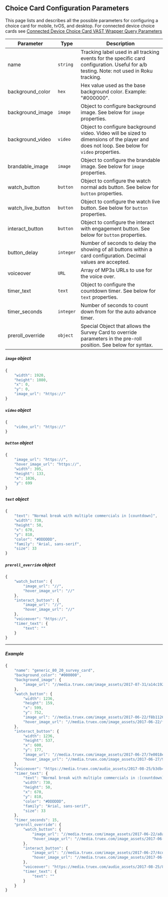 ## Choice Card Configuration Parameters

This page lists and describes all the possible parameters for configuring a choice card for mobile, tvOS, and desktop.  For connected device choice cards see [Connected Device Choice Card VAST Wrapper Query Parameters](https://github.com/socialvibe/truex-ads-docs/blob/master/connected_device_vast_wrapper_query_args.md)

| Parameter | Type | Description |
| ------------- | ------------- | ------------- |
| name  | `string`  | Tracking label used in all tracking events for the specific card configuration.  Useful for a/b testing.  Note: not used in Roku tracking.  |
| background_color  | `hex`  | Hex value used as the base background color.  Example: "#000000".  |
| background_image  | `image`  | Object to configure background image. See below for `image` properties.  |
| background_video  | `video`  | Object to configure background video. Video will be sized to dimensions of the player and does not loop.  See below for `video` properties.  |
| brandable_image  | `image`  | Object to configure the brandable image.  See below for `image` properties.  |
| watch_button  | `button`  | Object to configure the watch normal ads button. See below for `button` properties.  |
| watch_live_button  | `button`  | Object to configure the watch live button. See below for `button` properties.  |
| interact_button  | `button`  | Object to configure the interact with engagement button. See below for `button` properties.  |
| button_delay  | `integer`  | Number of seconds to delay the showing of all buttons within a card configuration.  Decimal values are accepted.  |
| voiceover  | `URL`  | Array of MP3s URLs to use for the voice over.  |
| timer_text  | `text`  | Object to configure the countdown timer.  See below for `text` properties.  |
| timer_seconds  | `integer`  | Number of seconds to count down from for the auto advance timer.  |
| preroll_override  | `object`  | Special Object that allows the Survey Card to override parameters in the pre-roll position.  See below for syntax.  |

##### `image` object
```javascript
{
    "width": 1920,
    "height": 1080,
    "x": 0,
    "y": 0,
    "image_url": "https://"
}
```

##### `video` object
```javascript
{
    "video_url": "https://"
}
```

##### `button` object
```javascript
{
    "image_url": "https://",
    "hover_image_url": "https://",
    "width": 395,
    "height": 133,
    "x": 1036,
    "y": 699
}
```

##### `text` object
```javascript
{
    "text": "Normal break with multiple commercials in [countdown]",
    "width": 730,
    "height": 50,
    "x": 670,
    "y": 810,
    "color": "#DDDDDD",
    "family": "Arial, sans-serif",
    "size": 33
}
```

##### `preroll_override` object
```javascript
{
    "watch_button": {
        "image_url": "//",
        "hover_image_url": "//"
    },
    "interact_button": {
        "image_url": "//",
        "hover_image_url": "//"
    },
    "voiceover": "https://",
    "timer_text": {
        "text": ""
    }
}
```
---
##### Example
```javascript
{
    "name": "generic_80_20_survey_card",
    "background_color": "#000000",
    "background_image": {
        "image_url": "//media.truex.com/image_assets/2017-07-31/a14c192a-0959-45d8-b9e4-e695b75f6ed3.jpg"
    },
    "watch_button": {
        "width": 1236,
        "height": 159,
        "x": 599,
        "y": 752,
        "image_url": "//media.truex.com/image_assets/2017-06-22/f8b11269-04ca-44f8-9bf9-1fbb5ae1f02c.png",
        "hover_image_url": "//media.truex.com/image_assets/2017-06-22/f073eed0-889d-4b40-9849-bbaa1c9e5960.png"
    },
    "interact_button": {
        "width": 1236,
        "height": 537,
        "x": 600,
        "y": 177,
        "image_url": "//media.truex.com/image_assets/2017-06-27/7e0018e2-9ca5-4b8e-89b5-27fde77bee9f.png",
        "hover_image_url": "//media.truex.com/image_assets/2017-06-27/90395f4d-d246-4854-8721-7e478f93ba78.png"
    },
    "voiceover": "https://media.truex.com/audio_assets/2017-08-25/b3db4828-a109-469d-b6cf-c73633c6af06.mp3",
    "timer_text": {
        "text": "Normal break with multiple commercials in :[countdown]",
        "width": 730,
        "height": 50,
        "x": 670,
        "y": 810,
        "color": "#DDDDDD",
        "family": "Arial, sans-serif",
        "size": 33
    },
    "timer_seconds": 15,
    "preroll_override": {
        "watch_button": {
            "image_url": "//media.truex.com/image_assets/2017-06-22/a8a4a57b-3791-48ff-a3ee-2b815d2dce25.png",
            "hover_image_url": "//media.truex.com/image_assets/2017-06-22/910b6360-e510-4b12-ada9-36554cf4eb08.png"
        },
        "interact_button": {
            "image_url": "//media.truex.com/image_assets/2017-06-27/4cddd086-9475-4edc-9ac6-c1a509143755.png",
            "hover_image_url": "//media.truex.com/image_assets/2017-06-27/2a6e3f18-4bc4-4d74-9ea2-1dcac8f367ae.png"
        },
        "voiceover": "https://media.truex.com/audio_assets/2017-08-25/8b817c73-d352-4d5b-9bde-770fbcf9cc00.mp3",
        "timer_text": {
            "text": ""
        }
    }
}
```

